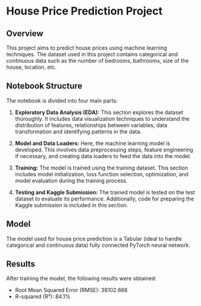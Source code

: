 # House Price Prediction Project

## Overview
This project aims to predict house prices using machine learning techniques. The dataset used in this project contains categorical and continuous data such as the number of bedrooms, bathrooms, size of the house, location, etc. 

## Notebook Structure
The notebook is divided into four main parts:

1. **Exploratory Data Analysis (EDA):** This section explores the dataset thoroughly. It includes data visualization techniques to understand the distribution of features, relationships between variables, data transformation and identifying patterns in the data.

2. **Model and Data Loaders:** Here, the machine learning model is developed. This involves data preprocessing steps, feature engineering if necessary, and creating data loaders to feed the data into the model. 

3. **Training:** The model is trained using the training dataset. This section includes model initialization, loss function selection, optimization, and model evaluation during the training process. 

4. **Testing and Kaggle Submission:** The trained model is tested on the test dataset to evaluate its performance. Additionally, code for preparing the Kaggle submission is included in this section.

## Model
The model used for house price prediction is a Tabular (ideal to handle categorical and continuous data) fully connected PyTorch neural network. 

## Results
After training the model, the following results were obtained:
- Root Mean Squared Error (RMSE): 38102.668
- R-squared (R²): 84.1%
